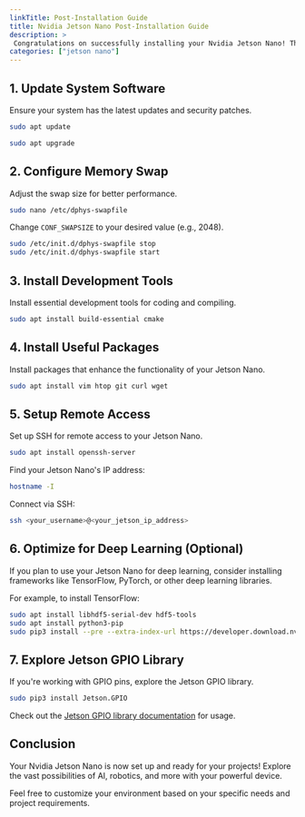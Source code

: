 ```yaml
---
linkTitle: Post-Installation Guide
title: Nvidia Jetson Nano Post-Installation Guide
description: >
 Congratulations on successfully installing your Nvidia Jetson Nano! This guide will help you set up and optimize your system for various tasks.
categories: ["jetson nano"]
---
```


## 1. **Update System Software**

Ensure your system has the latest updates and security patches.

```bash
sudo apt update
```

```bash
sudo apt upgrade
```

## 2. **Configure Memory Swap**

Adjust the swap size for better performance.

```bash
sudo nano /etc/dphys-swapfile
```

Change `CONF_SWAPSIZE` to your desired value (e.g., 2048).

```bash
sudo /etc/init.d/dphys-swapfile stop
sudo /etc/init.d/dphys-swapfile start
```

## 3. **Install Development Tools**

Install essential development tools for coding and compiling.

```bash
sudo apt install build-essential cmake
```

## 4. **Install Useful Packages**

Install packages that enhance the functionality of your Jetson Nano.

```bash
sudo apt install vim htop git curl wget
```

## 5. **Setup Remote Access**

Set up SSH for remote access to your Jetson Nano.

```bash
sudo apt install openssh-server
```

Find your Jetson Nano's IP address:

```bash
hostname -I
```

Connect via SSH:

```bash
ssh <your_username>@<your_jetson_ip_address>
```

## 6. **Optimize for Deep Learning (Optional)**

If you plan to use your Jetson Nano for deep learning, consider installing frameworks like TensorFlow, PyTorch, or other deep learning libraries.

For example, to install TensorFlow:

```bash
sudo apt install libhdf5-serial-dev hdf5-tools
sudo apt install python3-pip
sudo pip3 install --pre --extra-index-url https://developer.download.nvidia.com/compute/redist/jp/v46 tensorflow
```

## 7. **Explore Jetson GPIO Library**

If you're working with GPIO pins, explore the Jetson GPIO library.

```bash
sudo pip3 install Jetson.GPIO
```

Check out the [Jetson GPIO library documentation](https://github.com/NVIDIA/jetson-gpio) for usage.

## Conclusion

Your Nvidia Jetson Nano is now set up and ready for your projects! Explore the vast possibilities of AI, robotics, and more with your powerful device.

Feel free to customize your environment based on your specific needs and project requirements.
